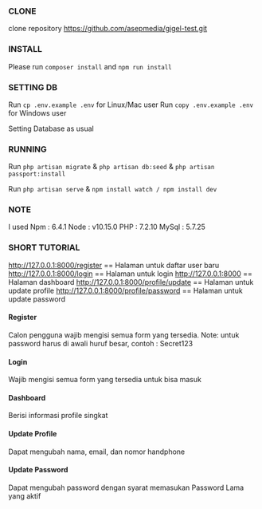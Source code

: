 ### CLONE
clone repository https://github.com/asepmedia/gigel-test.git
### INSTALL
Please run `composer install` and `npm run install`
### SETTING DB
Run `cp .env.example .env` for Linux/Mac user
Run `copy .env.example .env` for Windows user

Setting Database as usual

### RUNNING
Run `php artisan migrate` & `php artisan db:seed` & `php artisan passport:install`

Run `php artisan serve` & `npm install watch / npm install dev`
### NOTE
I used
Npm : 6.4.1
Node : v10.15.0
PHP : 7.2.10
MySql : 5.7.25

### SHORT TUTORIAL
http://127.0.0.1:8000/register == Halaman untuk daftar user baru
http://127.0.0.1:8000/login == Halaman untuk login
http://127.0.0.1:8000 == Halaman dashboard
http://127.0.0.1:8000/profile/update == Halaman untuk update profile
http://127.0.0.1:8000/profile/password == Halaman untuk update password
#### Register
Calon pengguna wajib mengisi semua form yang tersedia.
Note: untuk password harus di awali huruf besar, contoh : Secret123
#### Login
Wajib mengisi semua form yang tersedia untuk bisa masuk
#### Dashboard
Berisi informasi profile singkat
#### Update Profile
Dapat mengubah nama, email, dan nomor handphone 
#### Update Password
Dapat mengubah password dengan syarat memasukan Password Lama yang aktif